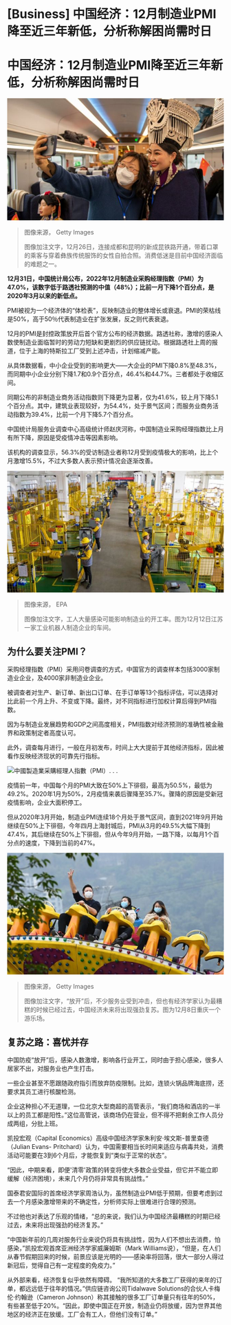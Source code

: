 # [Business] 中国经济：12月制造业PMI降至近三年新低，分析称解困尚需时日

#  中国经济：12月制造业PMI降至近三年新低，分析称解困尚需时日


![车厢](_128175940_gettyimages-1452631567.jpg)

> 图像来源，  Getty Images
>
> 图像加注文字，12月26日，连接成都和昆明的新成昆铁路开通，带着口罩的乘客与穿着彝族传统服饰的女性自拍合照。消费低迷是目前中国经济面临的难题之一。

**12月31日，中国统计局公布，2022年12月制造业采购经理指数（PMI）为47.0%，该数字低于路透社预测的中值（48%）；比前一月下降1个百分点，是2020年3月以来的新低点。**

PMI被视为一个经济体的“体检表”，反映制造业的整体增长或衰退。PMI的荣枯线是50%，高于50％代表制造业在扩张发展，反之则代表衰退。

12月的PMI是封控政策放开后首个官方公布的经济数据。路透社称，激增的感染人数使制造业面临暂时的劳动力短缺和更剧烈的供应链扰动。根据路透社上周的报道，位于上海的特斯拉工厂受到上述冲击，计划缩减产能。

从具体数据看，中小企业受到的影响更大——大企业的PMI下降0.8%至48.3%，而同期中小企业分别下降1.7和0.9个百分点，46.4%和44.7%。三者都处于收缩区间。

同期公布的非制造业商务活动指数则下降更为显著，仅为41.6%，较上月下降5.1个百分点。其中，建筑业表现较好，为54.4%，处于景气区间；而服务业商务活动指数为39.4%，比前一个月下降5.7个百分点。

中国统计局服务业调查中心高级统计师赵庆河称，中国制造业采购经理指数比上月有所下降，原因是受疫情冲击等因素影响。

该机构的调查显示，56.3%的受访制造业者称12月受到疫情极大的影响，比上个月激增15.5%，不过大多数人表示预计情况会逐渐改善。

![工人车间](_128175942_gettyimages-1448500860.jpg)

> 图像来源，  EPA
>
> 图像加注文字，工人大量感染可能影响制造业的开工率。图为12月12日江苏一家工业机器人制造企业的车间。

##  为什么要关注PMI？

采购经理指数（PMI）采用问卷调查的方式，中国官方的调查样本包括3000家制造业企业，及4000家非制造业企业。

被调查者对生产、新订单、新出口订单、在手订单等13个指标评估，可以选择对比此前一个月上升、不变或下降。最终，对不同指标进行加权计算后得到PMI指数。

因为与制造业发展趋势和GDP之间高度相关，PMI指数对经济预测的准确性被金融界和政策制定者高度认可。

此外，调查每月进行，一般在月初发布，时间上大大提前于其他经济指标，因此被看作反映经济现状的可靠先行指标。

![中國製造業采購經理人指數（PMI）. . .](https://www.bbc.com/ws/includes/idt2/4096a378-c064-4c0f-b670-4a528b2937ec/image/816)

疫情前一年，中国每个月的PMI大致在50%上下徘徊，最高为50.5%，最低为49.2%。2020年1月为50%，2月疫情来袭后骤降至35.7%。骤降的原因是受新冠疫情影响，企业大面积停工。

但从2020年3月开始，制造业PMI连续18个月处于景气区间，直到2021年9月开始继续在50%上下徘徊，今年四月上海封城后，PMI从3月的49.5%大幅下降到47.4%，其后继续在50%上下徘徊，但从今年9月开始，一路下降，以每月1个百分点的速度，下降到当前的47%。

![图为12月8日重庆一个游乐场。](_128175944_gettyimages-1447881479.jpg)

> 图像来源，  Getty Images
>
> 图像加注文字，“放开”后，不少服务业受到冲击，但也有经济学家认为最糟糕的时候已经过去，中国经济未来将出现强劲复苏。图为12月8日重庆一个游乐场。

##  复苏之路：喜忧并存

中国防疫“放开”后，感染人数激增，影响各行业开工，同时由于担心感染，很多人居家不出，对服务业也产生打击。

一些企业甚至不愿跟随政府指引而放弃防疫限制。比如，连锁火锅品牌海底捞，还要求其员工进行核酸检测。

企业这种担心不无道理，一位北京大型商超的高管表示，“我们商场和酒店的一半以上的员工都是阳性。”这位高管说，该商场仍在营业，但不得不把剩余工作人员分成两组，分批上班。

凯投宏观（Capital Economics）高级中国经济学家朱利安·埃文斯-普里查德（Julian Evans- Pritchard）认为，中国需要相当长时间来适应与病毒共处，消费活动可能要在3到6个月后，才能恢复到“类似于正常的状态”。

“因此，中期来看，即便'清零'政策的转变将使大多数企业受益，但它并不能立即缓解（经济困境），未来几个月仍将非常具有挑战性。”

国泰君安国际的首席经济学家周浩认为，虽然制造业PMI低于预期，但要考虑到过去一个月感染激增带来的不确定性，分析师实际上很难进行合理的预测。

不过他也对表达了乐观的情绪，“总的来说，我们认为中国经济最糟糕的时期已经过去，未来将出现强劲的经济复苏。”

“中国新年前的几周对服务行业来说仍将具有挑战性，因为人们不想出去消费，怕感染，”凯投宏观首席亚洲经济学家威廉姆斯（Mark Williams说），“但是，在人们从春节假期回来的时候，前景应该是光明的——感染率将回落，很大一部分人得过新冠后，觉得自己有一定程度的免疫力。”

从外部来看，经济恢复似乎依然有障碍。 “我所知道的大多数工厂获得的来年的订单，都远远低于往年的情况。”供应链咨询公司Tidalwave Solutions的合伙人卡梅伦·约翰逊（Cameron Johnson）称其接触的很多工厂订单量只有往年的50%，有些甚至低于20%。“因此，即使中国正在开放，制造业仍将放缓，因为世界其他地区的经济正在放缓。工厂会有工人，但他们没有订单。”


